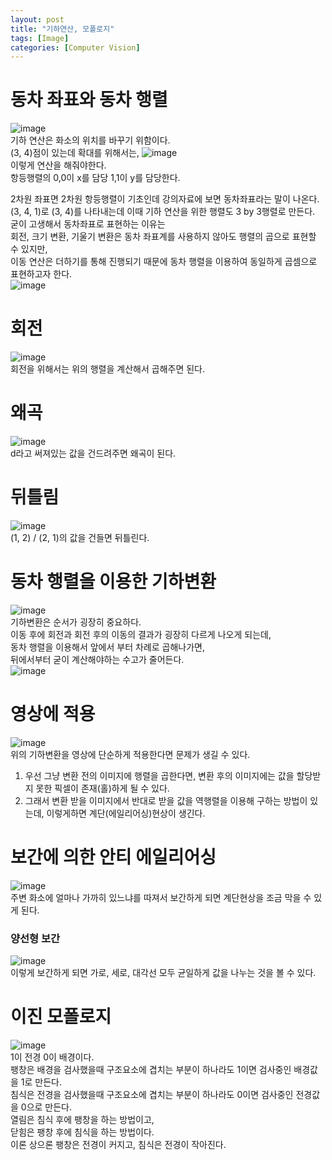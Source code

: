 ```yaml
---
layout: post
title: "기하연산, 모폴로지"
tags: [Image]
categories: [Computer Vision]
---
```


# 동차 좌표와 동차 행렬
![image](https://user-images.githubusercontent.com/50114210/65511742-d22bc500-df12-11e9-9930-4df8d8660836.png)       
기하 연산은 화소의 위치를 바꾸기 위함이다.   
(3, 4)점이 있는데 확대를 위해서는,
![image](https://user-images.githubusercontent.com/50114210/65511894-2636a980-df13-11e9-84fe-8dfedc0bcc0b.png)    
이렇게 연산을 해줘야한다.   
항등행렬의 0,0이 x를 담당 1,1이 y를 담당한다.     

2차원 좌표면 2차원 항등행렬이 기초인데 강의자료에 보면 동차좌표라는 말이 나온다.    
(3, 4, 1)로 (3, 4)를 나타내는데 이때 기하 연산을 위한 행렬도 3 by 3행렬로 만든다.    
굳이 고생해서 동차좌표로 표현하는 이유는            
회전, 크기 변환, 기울기 변환은 동차 좌표계를 사용하지 않아도 행렬의 곱으로 표현할 수 있지만,    
이동 연산은 더하기를 통해 진행되기 때문에 동차 행렬을 이용하여 동일하게 곱셈으로 표현하고자 한다.     
![image](https://user-images.githubusercontent.com/50114210/65512370-081d7900-df14-11e9-9709-08b68e6c9895.png)  

# 회전
![image](https://user-images.githubusercontent.com/50114210/65512486-4024bc00-df14-11e9-912c-f28adc5ba2c1.png)        
회전을 위해서는 위의 행렬을 계산해서 곱해주면 된다.   

# 왜곡
![image](https://user-images.githubusercontent.com/50114210/65512611-867a1b00-df14-11e9-89e1-c2d26f7849f5.png)      
d라고 써져있는 값을 건드려주면 왜곡이 된다.    

# 뒤틀림
![image](https://user-images.githubusercontent.com/50114210/65512746-ce993d80-df14-11e9-907c-b79c3c6f7b42.png)    
(1, 2) / (2, 1)의 값을 건들면 뒤틀린다.

# 동차 행렬을 이용한 기하변환
![image](https://user-images.githubusercontent.com/50114210/65512807-ef619300-df14-11e9-8198-79c1698fcec2.png)    
기하변환은 순서가 굉장히 중요하다.    
이동 후에 회전과 회전 후의 이동의 결과가 굉장히 다르게 나오게 되는데,     
동차 행렬을 이용해서 앞에서 부터 차례로 곱해나가면,    
뒤에서부터 굳이 계산해야하는 수고가 줄어든다.    
![image](https://user-images.githubusercontent.com/50114210/65512916-29cb3000-df15-11e9-8923-84daac362ae8.png)       

# 영상에 적용
![image](https://user-images.githubusercontent.com/50114210/65512958-3ea7c380-df15-11e9-8fa8-138a3a78848a.png)     
위의 기하변환을 영상에 단순하게 적용한다면 문제가 생길 수 있다.    
1. 우선 그냥 변환 전의 이미지에 행렬을 곱한다면, 변환 후의 이미지에는 값을 할당받지 못한 픽셀이 존재(홀)하게 될 수 있다.      
2. 그래서 변환 받을 이미지에서 반대로 받을 값을 역행렬을 이용해 구하는 방법이 있는데, 이렇게하면 계단(에일리어싱)현상이 생긴다.    

# 보간에 의한 안티 에일리어싱
![image](https://user-images.githubusercontent.com/50114210/65513134-9e05d380-df15-11e9-992a-a95942f75ad1.png)   
주변 화소에 얼마나 가까히 있느냐를 따져서 보간하게 되면 계단현상을 조금 막을 수 있게 된다.    

### 양선형 보간
![image](https://user-images.githubusercontent.com/50114210/65513226-dc9b8e00-df15-11e9-8d4c-99e907b255be.png)    
이렇게 보간하게 되면 가로, 세로, 대각선 모두 균일하게 값을 나누는 것을 볼 수 있다.    

# 이진 모폴로지
![image](https://user-images.githubusercontent.com/50114210/65513402-297f6480-df16-11e9-8650-64123b10e1d6.png)    
1이 전경 0이 배경이다.    
팽창은 배경을 검사했을때 구조요소에 겹치는 부분이 하나라도 1이면 검사중인 배경값을 1로 만든다.    
침식은 전경을 검사했을때 구조요소에 겹치는 부분이 하나라도 0이면 검사중인 전경값을 0으로 만든다.    
열림은 침식 후에 팽창을 하는 방법이고,    
닫힘은 팽창 후에 침식을 하는 방법이다.    
이론 상으론 팽창은 전경이 커지고, 침식은 전경이 작아진다.
















